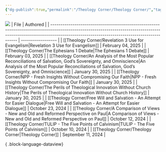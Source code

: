 ```yaml
---
{"dg-publish":true,"permalink":"/Theology Corner/Theology Corner/","tags":["theology"]}
---
```


![](https://i.imgur.com/U84DBYd.png)
| File                                                                                                                                                                                                                      | Authored           |
| ------------------------------------------------------------------------------------------------------------------------------------------------------------------------------------------------------------------------- | ------------------ |
| [[Theology Corner/Revelation 3 Use for Evangelism\|Revelation 3 Use for Evangelism]]                                                                                                                                   | February 04, 2025  |
| [[Theology Corner/The Ephesians 1 Debate\|The Ephesians 1 Debate]]                                                                                                                                                     | February 03, 2025  |
| [[Theology Corner/An Analysis of the Most Popular Reconciliations of Salvation, God’s Sovereignty, and Omniscience\|An Analysis of the Most Popular Reconciliations of Salvation, God’s Sovereignty, and Omniscience]] | January 30, 2025   |
| [[Theology Corner/NPP - Fresh Insights Without Compromising Our Faith\|NPP - Fresh Insights Without Compromising Our Faith]]                                                                                           | January 30, 2025   |
| [[Theology Corner/The Perils of Theological Innovation Without Church History\|The Perils of Theological Innovation Without Church History]]                                                                           | January 30, 2025   |
| [[Theology Corner/Free Will and Salvation - An Attempt for Easier Dialogue\|Free Will and Salvation - An Attempt for Easier Dialogue]]                                                                                 | October 23, 2024   |
| [[Theology Corner/A Comparison of Views - New and Old and Reformed Perspective on Paul\|A Comparison of Views - New and Old and Reformed Perspective on Paul]]                                                         | October 12, 2024   |
| [[Theology Corner/TULIP - The Five Points of Calvinism\|TULIP - The Five Points of Calvinism]]                                                                                                                         | October 10, 2024   |
| [[Theology Corner/Theology Corner\|Theology Corner]]                                                                                                                                                                   | September 11, 2024 |

{ .block-language-dataview}